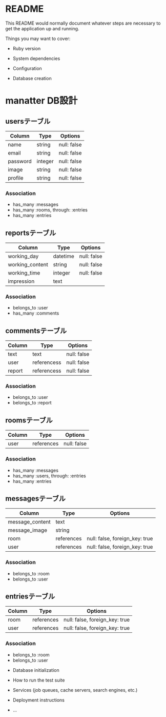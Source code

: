# README

This README would normally document whatever steps are necessary to get the
application up and running.

Things you may want to cover:

* Ruby version

* System dependencies

* Configuration

* Database creation
# manatter DB設計

## usersテーブル
|Column|Type|Options|
|------|----|-------|
|name|string|null: false|
|email|string|null: false|
|password|integer|null: false|
|image|string|null: false|
|profile|string|null: false|
### Association
- has_many :messages
- has_many :rooms, through: :entries
- has_many :entries

## reportsテーブル
|Column|Type|Options|
|------|----|-------|
|working_day|datetime|null: false|
|working_content|string|null: false|
|working_time|integer|null: false|
|impression|text||
### Association
- belongs_to :user
- has_many :comments

## commentsテーブル
|Column|Type|Options|
|------|----|-------|
|text|text|null: false|
|user|referencess|null: false|
|report|referencess|null: false|
### Association
- belongs_to :user
- belongs_to :report

## roomsテーブル
|Column|Type|Options|
|------|----|-------|
|user|references|null: false|
### Association
- has_many :messages
- has_many :users, through: :entries
- has_many :entries

## messagesテーブル
|Column|Type|Options|
|------|----|-------|
|message_content|text||
|message_image|string||
|room|references|null: false, foreign_key: true|
|user|references|null: false, foreign_key: true|
### Association
- belongs_to :room
- belongs_to :user

## entriesテーブル
|Column|Type|Options|
|------|----|-------|
|room|references|null: false, foreign_key: true|
|user|references|null: false, foreign_key: true|
### Association
- belongs_to :room
- belongs_to :user


* Database initialization

* How to run the test suite

* Services (job queues, cache servers, search engines, etc.)

* Deployment instructions

* ...
